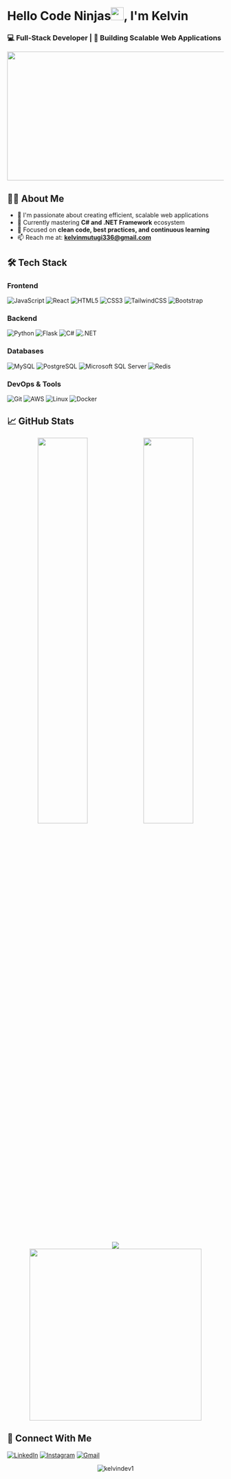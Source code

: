 # Hello Code Ninjas<img src="https://media.giphy.com/media/hvRJCLFzcasrR4ia7z/giphy.gif" width="30px">, I'm Kelvin

### 💻 Full-Stack Developer | 🚀 Building Scalable Web Applications

<div align="center">
  <img src="https://media.giphy.com/media/qgQUggAC3Pfv687qPC/giphy.gif" width="600" height="300"/>
</div>

## 👨‍💻 About Me

- 🔭 I'm passionate about creating efficient, scalable web applications
- 🌱 Currently mastering **C# and .NET Framework** ecosystem
- 🎯 Focused on **clean code, best practices, and continuous learning**
- 📫 Reach me at: **kelvinmutugi336@gmail.com**

## 🛠 Tech Stack

### Frontend
![JavaScript](https://img.shields.io/badge/-JavaScript-F7DF1E?style=flat-square&logo=javascript&logoColor=black)
![React](https://img.shields.io/badge/-React-61DAFB?style=flat-square&logo=react&logoColor=white)
![HTML5](https://img.shields.io/badge/-HTML5-E34F26?style=flat-square&logo=html5&logoColor=white)
![CSS3](https://img.shields.io/badge/-CSS3-1572B6?style=flat-square&logo=css3&logoColor=white)
![TailwindCSS](https://img.shields.io/badge/-TailwindCSS-06B6D4?style=flat-square&logo=tailwind-css&logoColor=white)
![Bootstrap](https://img.shields.io/badge/-Bootstrap-7952B3?style=flat-square&logo=bootstrap&logoColor=white)

### Backend
![Python](https://img.shields.io/badge/-Python-3776AB?style=flat-square&logo=python&logoColor=white)
![Flask](https://img.shields.io/badge/-Flask-000000?style=flat-square&logo=flask&logoColor=white)
![C#](https://img.shields.io/badge/-C%23-239120?style=flat-square&logo=c-sharp&logoColor=white)
![.NET](https://img.shields.io/badge/-.NET-512BD4?style=flat-square&logo=dotnet&logoColor=white)

### Databases
![MySQL](https://img.shields.io/badge/-MySQL-4479A1?style=flat-square&logo=mysql&logoColor=white)
![PostgreSQL](https://img.shields.io/badge/-PostgreSQL-4169E1?style=flat-square&logo=postgresql&logoColor=white)
![Microsoft SQL Server](https://img.shields.io/badge/-MS%20SQL%20Server-CC2927?style=flat-square&logo=microsoft-sql-server&logoColor=white)
![Redis](https://img.shields.io/badge/-Redis-DC382D?style=flat-square&logo=redis&logoColor=white)

### DevOps & Tools
![Git](https://img.shields.io/badge/-Git-F05032?style=flat-square&logo=git&logoColor=white)
![AWS](https://img.shields.io/badge/-AWS-232F3E?style=flat-square&logo=amazon-aws&logoColor=white)
![Linux](https://img.shields.io/badge/-Linux-FCC624?style=flat-square&logo=linux&logoColor=black)
![Docker](https://img.shields.io/badge/-Docker-2496ED?style=flat-square&logo=docker&logoColor=white)

## 📈 GitHub Stats

<div align="center">
  <img width="48%" src="https://github-readme-stats.vercel.app/api?username=kelvindev1&show_icons=true&theme=radical" />
  <img width="48%" src="https://github-readme-streak-stats.herokuapp.com/?user=kelvindev1&theme=radical" />
</div>

<div align="center">
  <img src="https://github-readme-stats.vercel.app/api/top-langs/?username=kelvindev1&layout=compact&theme=radical" />
</div>

<div align="center">
  <img src="https://media.giphy.com/media/L1R1tvI9svkIWwpVYr/giphy.gif" width="400"/>
</div>

## 🤝 Connect With Me

[![LinkedIn](https://img.shields.io/badge/-LinkedIn-0077B5?style=for-the-badge&logo=linkedin&logoColor=white)](https://linkedin.com/in/kelvin-mutugi336)
[![Instagram](https://img.shields.io/badge/-Instagram-E4405F?style=for-the-badge&logo=instagram&logoColor=white)](https://instagram.com/__calvins)
[![Gmail](https://img.shields.io/badge/-Gmail-D14836?style=for-the-badge&logo=gmail&logoColor=white)](mailto:kelvinmutugi336@gmail.com)

<div align="center">
  <img src="https://komarev.com/ghpvc/?username=kelvindev1&label=Profile%20views&color=0e75b6&style=flat" alt="kelvindev1" />
</div>

